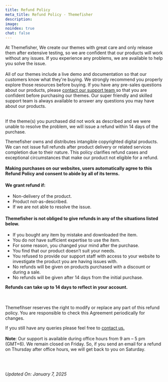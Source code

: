 ```yaml
---
title: Refund Policy
meta_title: Refund Policy - Themefisher
description:
image:
noindex: true
chat: false
---
```


At Themefisher, We create our themes with great care and only release them after extensive testing, so we are confident that our products will work without any issues. If you experience any problems, we are available to help you solve the issue.
<br> </br>
All of our themes include a live demo and documentation so that our customers know what they're buying. We strongly recommend you properly explore those resources before buying. If you have any pre-sales questions about our products, please <A href="/contact"> contact our support team </A> so that you are confident before purchasing our themes. Our super friendly and skilled support team is always available to answer any questions you may have about our products.
<br> </br>

If the theme(s) you purchased did not work as described and we were unable to resolve the problem, we will issue a refund within 14 days of the purchase.

Themefisher owns and distributes intangible copyrighted digital products. We can not issue full refunds after product delivery or related services completion due to their nature. This policy clarifies refund cases and exceptional circumstances that make our product not eligible for a refund.
<br> </br>
**Making purchases on our websites, users automatically agree to this Refund Policy and consent to abide by all of its terms.**

#### We grant refund if:

- Non-delivery of the product.
- Product not-as-described.
- If we are not able to resolve the issue.

#### Themefisher is not obliged to give refunds in any of the situations listed below.

- If you bought any item by mistake and downloaded the item.
- You do not have sufficient expertise to use the item.
- For some reason, you changed your mind after the purchase.
- You find that our product doesn’t suit your needs.
- You refused to provide our support staff with access to your website to investigate the product you are having issues with.
- No refunds will be given on products purchased with a discount or during a sale.
- No refunds will be given after 14 days from the initial purchase.

**Refunds can take up to 14 days to reflect in your account.**

<br> </br>
Themefihser reserves the right to modify or replace any part of this refund policy. You are responsible to check this Agreement periodically for changes.

If you still have any queries please feel free to <A href="/contact"> contact us. </A>
<br> </br>
**Note**: Our support is available during office hours from 9 am – 5 pm (GMT+6). We remain closed on Friday. So, if you send an email for a refund on Thursday after office hours, we will get back to you on Saturday.

<br> </br>

_Updated On: January 7, 2025_
